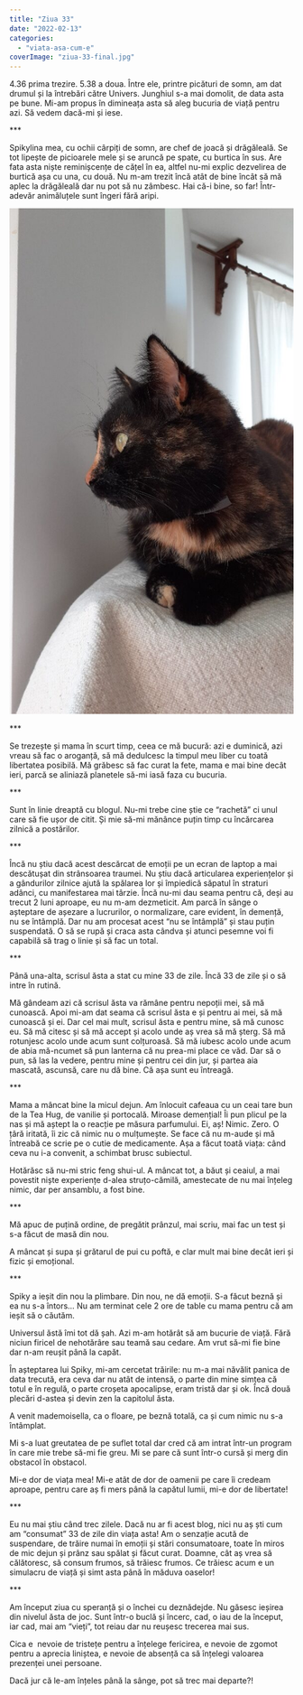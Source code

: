 ```yaml
---
title: "Ziua 33"
date: "2022-02-13"
categories: 
  - "viata-asa-cum-e"
coverImage: "ziua-33-final.jpg"
---
```


4.36 prima trezire. 5.38 a doua. Între ele, printre picături de somn, am dat drumul și la întrebări către Univers. Junghiul s-a mai domolit, de data asta pe bune. Mi-am propus în dimineața asta să aleg bucuria de viață pentru azi. Să vedem dacă-mi și iese.

\*\*\*

Spikylina mea, cu ochii cârpiți de somn, are chef de joacă și drăgăleală. Se tot lipește de picioarele mele și se aruncă pe spate, cu burtica în sus. Are fata asta niște reminișcențe de cățel în ea, altfel nu-mi explic dezvelirea de burtică așa cu una, cu două. Nu m-am trezit încă atât de bine încât să mă aplec la drăgăleală dar nu pot să nu zâmbesc. Hai că-i bine, so far! Într-adevăr animăluțele sunt îngeri fără aripi.

![](images/ziua-30-576x1024.jpeg)

\*\*\*

Se trezește și mama în scurt timp, ceea ce mă bucură: azi e duminică, azi vreau să fac o aroganță, să mă dedulcesc la timpul meu liber cu toată libertatea posibilă. Mă grăbesc să fac curat la fete, mama e mai bine decât ieri, parcă se aliniază planetele să-mi iasă faza cu bucuria.

\*\*\*

Sunt în linie dreaptă cu blogul. Nu-mi trebe cine știe ce “rachetă” ci unul care să fie ușor de citit. Și mie să-mi mănânce puțin timp cu încărcarea zilnică a postărilor. 

\*\*\*

Încă nu știu dacă acest descărcat de emoții pe un ecran de laptop a mai descătușat din strânsoarea traumei. Nu știu dacă articularea experiențelor și a gândurilor zilnice ajută la spălarea lor și împiedică săpatul în straturi adânci, cu manifestarea mai târzie. Încă nu-mi dau seama pentru că, deși au trecut 2 luni aproape, eu nu m-am dezmeticit. Am parcă în sânge o așteptare de așezare a lucrurilor, o normalizare, care evident, în demență, nu se întâmplă. Dar nu am procesat acest “nu se întâmplă” și stau puțin suspendată. O să se rupă și craca asta cândva și atunci pesemne voi fi capabilă să trag o linie și să fac un total.

\*\*\*

Până una-alta, scrisul ăsta a stat cu mine 33 de zile. Încă 33 de zile și o să intre în rutină.

Mă gândeam azi că scrisul ăsta va rămâne pentru nepoții mei, să mă cunoască. Apoi mi-am dat seama că scrisul ăsta e și pentru ai mei, să mă cunoască și ei. Dar cel mai mult, scrisul ăsta e pentru mine, să mă cunosc eu. Să mă citesc și să mă accept și acolo unde aș vrea să mă șterg. Să mă rotunjesc acolo unde acum sunt colțuroasă. Să mă iubesc acolo unde acum de abia mă-ncumet să pun lanterna că nu prea-mi place ce văd. Dar să o pun, să las la vedere, pentru mine și pentru cei din jur, și partea aia mascată, ascunsă, care nu dă bine. Că așa sunt eu întreagă.

\*\*\*

Mama a mâncat bine la micul dejun. Am înlocuit cafeaua cu un ceai tare bun de la Tea Hug, de vanilie și portocală. Miroase demențial! Îi pun plicul pe la nas și mă aștept la o reacție pe măsura parfumului. Ei, aș! Nimic. Zero. O țâră iritată, îi zic că nimic nu o mulțumește. Se face că nu m-aude și mă întreabă ce scrie pe o cutie de medicamente. Așa a făcut toată viața: când ceva nu i-a convenit, a schimbat brusc subiectul.

Hotărăsc să nu-mi stric feng shui-ul. A mâncat tot, a băut și ceaiul, a mai povestit niște experiențe d-alea struțo-cămilă, amestecate de nu mai înțeleg nimic, dar per ansamblu, a fost bine.

\*\*\*

Mă apuc de puțină ordine, de pregătit prânzul, mai scriu, mai fac un test și s-a făcut de masă din nou. 

A mâncat și supa și grătarul de pui cu poftă, e clar mult mai bine decât ieri și fizic și emoțional.

\*\*\*

Spiky a ieșit din nou la plimbare. Din nou, ne dă emoții. S-a făcut beznă și ea nu s-a întors… Nu am terminat cele 2 ore de table cu mama pentru că am ieșit să o căutăm. 

Universul ăstă îmi tot dă șah. Azi m-am hotărât să am bucurie de viață. Fără niciun firicel de nehotărâre sau teamă sau cedare. Am vrut să-mi fie bine dar n-am reușit până la capăt.

În așteptarea lui Spiky, mi-am cercetat trăirile: nu m-a mai năvălit panica de data trecută, era ceva dar nu atât de intensă, o parte din mine simțea că totul e în regulă, o parte croșeta apocalipse, eram tristă dar și ok. Încă două plecări d-astea și devin zen la capitolul ăsta.

A venit mademoisella, ca o floare, pe beznă totală, ca și cum nimic nu s-a întâmplat.

Mi s-a luat greutatea de pe suflet total dar cred că am intrat într-un program în care mie trebe să-mi fie greu. Mi se pare că sunt într-o cursă și merg din obstacol în obstacol.

Mi-e dor de viața mea! Mi-e atât de dor de oamenii pe care îi credeam aproape, pentru care aș fi mers până la capătul lumii, mi-e dor de libertate!

\*\*\*

Eu nu mai știu când trec zilele. Dacă nu ar fi acest blog, nici nu aș ști cum am “consumat” 33 de zile din viața asta! Am o senzație acută de suspendare, de trăire numai în emoții și stări consumatoare, toate în miros de mic dejun și prânz sau spălat și făcut curat. Doamne, cât aș vrea să călătoresc, să consum frumos, să trăiesc frumos. Ce trăiesc acum e un simulacru de viață și simt asta până în măduva oaselor!

\*\*\*

Am început ziua cu speranță și o închei cu deznădejde. Nu găsesc ieșirea din nivelul ăsta de joc. Sunt într-o buclă și încerc, cad, o iau de la început, iar cad, mai am “vieți”, tot reiau dar nu reușesc trecerea mai sus. 

Cica e  nevoie de tristețe pentru a înțelege fericirea, e nevoie de zgomot pentru a aprecia liniștea, e nevoie de absență ca să înțelegi valoarea prezenței unei persoane.

Dacă jur că le-am înțeles până la sânge, pot să trec mai departe?!
